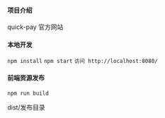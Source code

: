 
#### 项目介绍
quick-pay 官方网站


#### 本地开发

`npm install`
`npm start`
`访问 http://localhost:8080/`

#### 前端资源发布
`npm run build`

dist/发布目录
